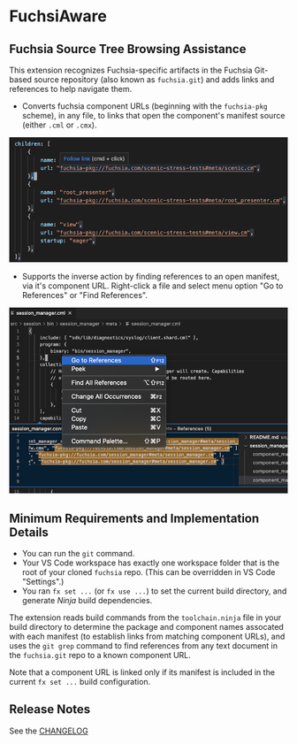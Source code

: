 # FuchsiAware
## Fuchsia Source Tree Browsing Assistance

This extension recognizes Fuchsia-specific artifacts in the Fuchsia Git-based source repository
(also known as `fuchsia.git`) and adds links and references to help navigate them.

* Converts fuchsia component URLs (beginning with the `fuchsia-pkg` scheme), in any file, to links
  that open the component's manifest source (either `.cml` or `.cmx`).

![example-links](images/preview-links.png)

* Supports the inverse action by finding references to an open manifest, via it's component URL.
  Right-click a file and select menu option "Go to References" or "Find References".

![example-references](images/preview-references.png)

## Minimum Requirements and Implementation Details

* You can run the `git` command.
* Your VS Code workspace has exactly one workspace folder that is the root of your cloned `fuchsia`
  repo. (This can be overridden in VS Code "Settings".)
* You ran `fx set ...` (or `fx use ...`) to set the current build directory, and generate _Ninja_
  build dependencies.

The extension reads build commands from the `toolchain.ninja` file in your build directory to
determine the package and component names assocated with each manifest (to establish links from
matching component URLs), and uses the `git grep` command to find references from any text document
in the `fuchsia.git` repo to a known component URL.

Note that a component URL is linked only if its manifest is included in the current `fx set ...`
build configuration.

## Release Notes

See the [CHANGELOG](CHANGELOG.md)
